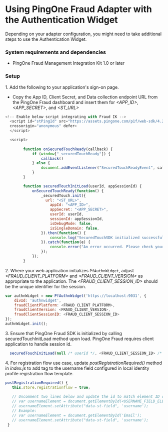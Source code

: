 # Using PingOne Fraud Adapter with the Authentication Widget

Depending on your adapter configuration, you might need to take additional steps to use the Authentication Widget.

### System requirements and dependencies

* PingOne Fraud Management Integration Kit 1.0 or later

### Setup

1\. Add the following to your application's sign-on page.
* Copy the App ID, Client Secret, and Data collection endpoint URL from the PingOne Fraud dashboard and insert them for _<APP_ID>_, _<APP_SECRET>_, and _<ST_URL>_

```javascript
<!-- Enable below script integrating with Fraud IK -->
  <script id="stPingId" src="https://assets.pingone.com/p1f/web-sdk/4.2.0/p1f-sdk.js?appId=<APP_ID>"
  crossorigin="anonymous" defer>
  </script>

  <script>
     
        function onSecuredTouchReady(callback) {
            if (window["_securedTouchReady"]) {
                callback()
            } else {
                document.addEventListener("SecuredTouchReadyEvent", callback)
            }
        }

        function securedTouchInitLoad(userId, appSessionId) {
            onSecuredTouchReady(function() {
                _securedTouch.init({
	              url: "<ST_URL>",
                    appId: "<APP_ID>",
                    appSecret: "<APP_SECRET>",
                    userId: userId,
                    sessionId: appSessionId,
                    isDebugMode: false,
                    isSingleDomain: false,
                }).then(function() {
                    console.log("SecuredTouchSDK initialized successfully for sessionId: " + appSessionId);
                }).catch(function(e) {
                    console.error("An error occurred. Please check your init configuration", e)
                });         
            });
        }
```
2\. Where your web application initializes `PfAuthnWidget`, adjust _<FRAUD_CLIENT_PLATFORM>_ and _<FRAUD_CLIENT_VERSION>_ as appropriate to the application. The _<FRAUD_CLIENT_SESSION_ID>_ should be the unique identifier for the session.
```javascript
var authnWidget = new PfAuthnWidget('https://localhost:9031', {
    divId: 'authnwidget',
    fraudClientPlatform: <FRAUD_CLIENT_PLATFORM>,
    fraudClientVersion: <FRAUD_CLIENT_VERSION>,
    fraudClientSessionID: <FRAUD_CLIENT_SESSION_ID>
});
authnWidget.init();
```

3\. Ensure that PingOne Fraud SDK is initialized by calling securedTouchInitLoad method upon load. PingOne Fraud requires client application to handle session id.
```javascript
  securedTouchInitLoad(null /* userId */, <FRAUD_CLIENT_SESSION_ID> /* appSessionId */);
```

4\. For registration flow use case,  update _postRegistrationRequired()_ method in _index.js_ to add tag to the username field configured in local identity profile registration flow template. 
```javascript
postRegistrationRequired() {
   this.store.registrationflow = true;
 
   // Uncomment two lines below and update the id to match element ID of username field //
   // var usernameElement = document.getElementById(<USERNAME_FIELD_ELEMENT_ID>);
   // usernameElement.setAttribute("data-st-field", 'username');
   // Example:
   // var usernameElement = document.getElementById('Email');
   // usernameElement.setAttribute("data-st-field", 'username');
 }
```